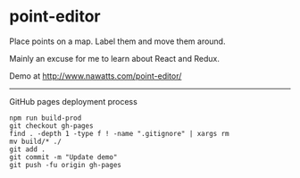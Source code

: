 # point-editor

Place points on a map. Label them and move them around.

Mainly an excuse for me to learn about React and Redux.

Demo at http://www.nawatts.com/point-editor/

----

GitHub pages deployment process

```Shell
npm run build-prod
git checkout gh-pages
find . -depth 1 -type f ! -name ".gitignore" | xargs rm
mv build/* ./
git add .
git commit -m "Update demo"
git push -fu origin gh-pages
```
